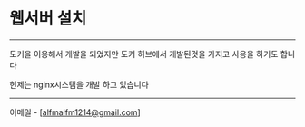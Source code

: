 # 웹서버 설치
---
도커을 이용해서 개발을 되었지만
도커 허브에서 개발된것을 가지고 사용을 하기도 합니다

현제는 nginx시스탬을 개발 하고 있습니다

---


이메일 - [alfmalfm1214@gmail.com]
